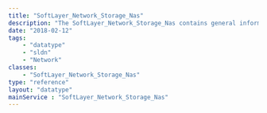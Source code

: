 ```yaml
---
title: "SoftLayer_Network_Storage_Nas"
description: "The SoftLayer_Network_Storage_Nas contains general information regarding a NAS Storage service such as account id, username, password, maximum capacity, Storage's product type and capacity. "
date: "2018-02-12"
tags:
    - "datatype"
    - "sldn"
    - "Network"
classes:
    - "SoftLayer_Network_Storage_Nas"
type: "reference"
layout: "datatype"
mainService : "SoftLayer_Network_Storage_Nas"
---
```

